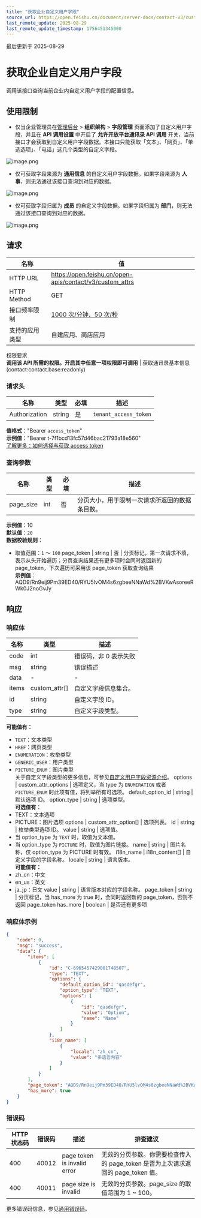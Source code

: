 ```yaml
---
title: "获取企业自定义用户字段"
source_url: https://open.feishu.cn/document/server-docs/contact-v3/custom_attr/list
last_remote_update: 2025-08-29
last_remote_update_timestamp: 1756451345000
---
```

最后更新于 2025-08-29

# 获取企业自定义用户字段

调用该接口查询当前企业内自定义用户字段的配置信息。

## 使用限制

- 仅当企业管理员在[管理后台](https://feishu.cn/admin/index) > **组织架构** > **字段管理** 页面添加了自定义用户字段，并且在 **API 调用设置** 中开启了 **允许开放平台通讯录 API 调用** 开关，当前接口才会获取到自定义用户字段数据。本接口只能获取「文本」、「网页」、「单选选项」、「电话」这几个类型的自定义字段。

![image.png](https://sf3-cn.feishucdn.com/obj/open-platform-opendoc/ff455a6ad3fe53ac3e4c512e0482c73e_FIi4pTe2Gx.png?lazyload=true&width=2396&height=964&maxWidth=600)

- 仅可获取字段来源为 **通用信息** 的自定义用户字段数据。如果字段来源为 **人事**，则无法通过该接口查询到对应的数据。

![image.png](https://sf3-cn.feishucdn.com/obj/open-platform-opendoc/2e57bd3ac8533f916feda61d0a34965b_XwtsHxoUZQ.png?lazyload=true&width=2362&height=866&maxWidth=600)

- 仅可获取字段归属为 **成员** 的自定义字段数据。如果字段归属为 **部门**，则无法通过该接口查询到对应的数据。

![image.png](https://sf3-cn.feishucdn.com/obj/open-platform-opendoc/a3e64baf78ef60738544dd85be933e4a_oj7BfyLARE.png?lazyload=true&width=2362&height=866&maxWidth=600)

## 请求
名称 | 值
---|---
HTTP URL | https://open.feishu.cn/open-apis/contact/v3/custom_attrs
HTTP Method | GET
接口频率限制 | [1000 次/分钟、50 次/秒](https://open.feishu.cn/document/ukTMukTMukTM/uUzN04SN3QjL1cDN)
支持的应用类型 | 自建应用、商店应用
权限要求  
            **调用该 API 所需的权限。开启其中任意一项权限即可调用** | 获取通讯录基本信息(contact:contact.base:readonly)

### 请求头

名称 | 类型 | 必填 | 描述
--- | --- | --- | ---
Authorization | string | 是 | `tenant_access_token`  
**值格式**："Bearer `access_token`"  
**示例值**："Bearer t-7f1bcd13fc57d46bac21793a18e560"  
[了解更多：如何选择与获取 access token](https://open.feishu.cn/document/uAjLw4CM/ugTN1YjL4UTN24CO1UjN/trouble-shooting/how-to-choose-which-type-of-token-to-use)

### 查询参数

名称 | 类型 | 必填 | 描述
--- | --- | --- | ---
page_size | int | 否 | 分页大小，用于限制一次请求所返回的数据条目数。  
**示例值**：10  
**默认值**：`20`  
**数据校验规则**：  
- 取值范围：`1` ～ `100`
page_token | string | 否 | 分页标记，第一次请求不填，表示从头开始遍历；分页查询结果还有更多项时会同时返回新的 page_token，下次遍历可采用该 page_token 获取查询结果  
**示例值**：AQD9/Rn9eij9Pm39ED40/RYU5lvOM4s6zgbeeNNaWd%2BVKwAsoreeRWk0J2noGvJy

## 响应

### 响应体

名称 | 类型 | 描述
--- | --- | ---
code | int | 错误码，非 0 表示失败
msg | string | 错误描述
data | \- | \-
items | custom_attr\[\] | 自定义字段信息集合。
id | string | 自定义字段 ID。
type | string | 自定义字段类型。  
**可能值有：**  
- `TEXT`：文本类型  
- `HREF`：网页类型  
- `ENUMERATION`：枚举类型  
- `GENERIC_USER`：用户类型  
- `PICTURE_ENUM`：图片类型  
关于自定义字段类型的更多信息，可参见[自定义用户字段资源介绍](https://open.feishu.cn/document/uAjLw4CM/ukTMukTMukTM/reference/contact-v3/custom_attr/overview)。
options | custom_attr_options | 选项定义，当 type 为 `ENUMERATION` 或者 `PICTURE_ENUM` 时此项有值，将列举所有可选项。
default_option_id | string | 默认选项 ID。
option_type | string | 选项类型。  
**可选值有**：  
- TEXT：文本选项  
- PICTURE：图片选项
options | custom_attr_option\[\] | 选项列表。
id | string | 枚举类型选项 ID。
value | string | 选项值。  
- 当 option_type 为 `TEXT` 时，取值为文本值。  
- 当 option_type 为 `PICTURE` 时，取值为图片链接。
name | string | 图片名称，仅 option_type 为 PICTURE 时有效。
i18n_name | i18n_content\[\] | 自定义字段的字段名称。
locale | string | 语言版本。  
**可能值有：**  
- zh_cn：中文  
- en_us：英文  
- ja_jp：日文
value | string | 语言版本对应的字段名称。
page_token | string | 分页标记，当 has_more 为 true 时，会同时返回新的 page_token，否则不返回 page_token
has_more | boolean | 是否还有更多项

### 响应体示例
```json
{
    "code": 0,
    "msg": "success",
    "data": {
        "items": [
            {
                "id": "C-6965457429001748507",
                "type": "TEXT",
                "options": {
                    "default_option_id": "qasdefgr",
                    "option_type": "TEXT",
                    "options": [
                        {
                            "id": "qasdefgr",
                            "value": "Option",
                            "name": "Name"
                        }
                    ]
                },
                "i18n_name": [
                    {
                        "locale": "zh_cn",
                        "value": "多语言内容"
                    }
                ]
            }
        ],
        "page_token": "AQD9/Rn9eij9Pm39ED40/RYU5lvOM4s6zgbeeNNaWd%2BVKwAsoreeRWk0J2noGvJy",
        "has_more": true
    }
}
```

### 错误码

HTTP状态码 | 错误码 | 描述 | 排查建议
--- | --- | --- | ---
400 | 40012 | page token is invalid error | 无效的分页参数。你需要检查传入的 page_token 是否为上次请求返回的 page_token 值。
400 | 40011 | page size is invalid | 无效的分页参数。page_size 的取值范围为 1 ~ 100。

更多错误码信息，参见[通用错误码](https://open.feishu.cn/document/ukTMukTMukTM/ugjM14COyUjL4ITN)。
